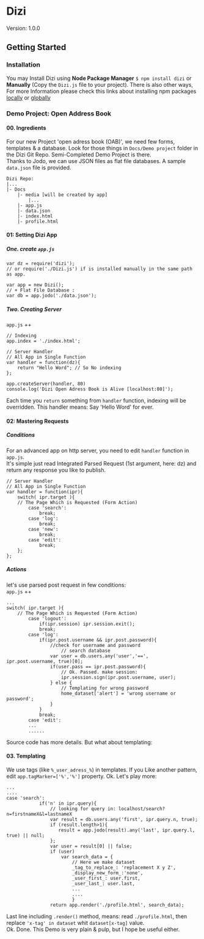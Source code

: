 # Dizi
Version: 1.0.0
## Getting Started
### Installation
You may Install Dizi using 
**Node Package Manager** `$ npm install dizi` 
or **Manually** (Copy the `Dizi.js` file to your project). 
There is also other ways, For more Information please check this links about installing npm packages [locally](https://docs.npmjs.com/getting-started/installing-npm-packages-locally) or [globally](https://docs.npmjs.com/getting-started/installing-npm-packages-globally)


### Demo Project: Open Address Book
#### 00. Ingredients
For our new Project 'open adress book (OAB)', we need few forms, templates & a database. Look for those things in `Docs/Demo project` folder in the Dizi Git Repo. Semi-Completed Demo Project is there.    
Thanks to Jodo, we can use JSON files as flat file databases. A sample `data.json` file is provided.  

```
Dizi Repo:
|...
|- Docs
    |- media [will be created by app]
        |...
    |- app.js
    |- data.json
    |- index.html
    |- profile.html
```

#### 01: Setting Dizi App
##### One. create `app.js`  

```
var dz = require('dizi'); 
// or require('./Dizi.js') if is installed manually in the same path as app.

var app = new Dizi();
// + Flat File Database :
var db = app.jodo('./data.json');
```

##### Two. Creating Server   
`app.js` ++

```
// Indexing
app.index = './index.html';

// Server Handler
// All App in Single Function
var handler = function(dz){
    return "Hello Word"; // So No indexing
};

app.createServer(handler, 80)
console.log('Dizi Open Adress Book is Alive [localhost:80]');

```

Each time you `return` something from `handler` function, indexing will be overridden. This handler means: Say 'Hello Word' for ever.

#### 02: Mastering Requests
##### Conditions
For an advanced app on http server, you need to edit `handler` function in `app.js`.   
It's simple just read Integrated Parsed Request (1st argument, here: dz) and return any response you like to publish.

```
// Server Handler
// All App in Single Function
var handler = function(ipr){
    switch( ipr.target ){
    // The Page Which is Requested (Form Action)
        case 'search':
            break;
        case 'log':
            break;
        case 'new':
            break;
        case 'edit':
            break;
    };
};
```   

##### Actions
let's use parsed post request in few conditions:  
`app.js` ++

```
...
switch( ipr.target ){
    // The Page Which is Requested (Form Action)
        case 'logout':
            if(ipr.session) ipr.session.exit();
            break;
        case 'log':
            if(ipr.post.username && ipr.post.password){
                //check for username and password
                    // search database
                var user = db.users.any('user','==', ipr.post.username, true)[0];
                if(user.pass == ipr.post.password){
                    // Ok. Passed. make session:
                    ipr.session.sign(ipr.post.username, user);
                } else {
                    // Templating for wrong password
                    home_dataset['alert'] = 'wrong username or password';
                }
            }
            break;
        case 'edit':
        ...
        ......
```

Source code has more details. But what about templating:

#### 03. Templating
We use tags (like `%_user_adress_%`) in templates. If you Like another pattern, edit `app.tagMarker=['%','%']` property. Ok. Let's play more:

```
...
....
case 'search':
            if('n' in ipr.query){
                // looking for query in: localhost/search?n=firstnameX&l=lastnameX
                var result = db.users.any('first', ipr.query.n, true);
                if (result.length>1){
                   result = app.jodo(result).any('last', ipr.query.l, true) || null;
                };
                var user = result[0] || false;
                if (user) 
                    var search_data = {
                        // Here we make dataset
                        _tag_to_replace_: 'replacement X y Z',
                        _display_new_form_:'none',
                        _user_first_: user.first,
                        _user_last_: user.last,
                        ...
                        ....
                        }
                return app.render('./profile.html', search_data);
```

Last line including `.render()` method, means: read `./profile.html`, then replace `'x-tag' in dataset` whit `dataset[x-tag]` value.  
Ok. Done. This Demo is very plain & pulp, but I hope be useful either.
